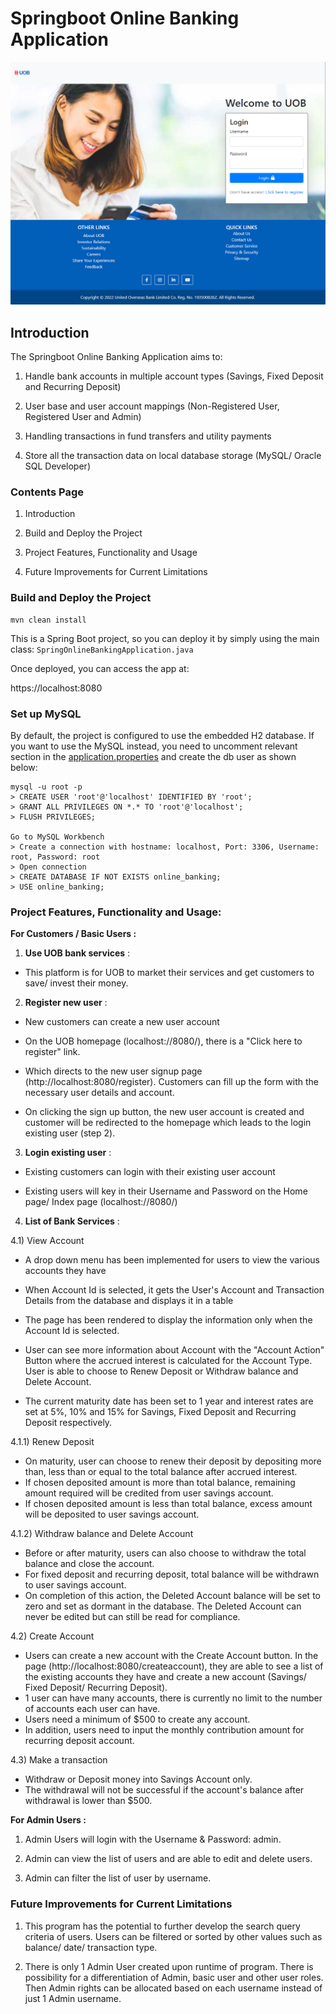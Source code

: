 # Springboot Online Banking Application

![Application Image](https://github.com/wjlingg/springonlinebanking/blob/main/src/main/resources/static/images/application.png)

## Introduction
The Springboot Online Banking Application aims to:

1) Handle bank accounts in multiple account types (Savings, Fixed Deposit and Recurring Deposit)

2) User base and user account mappings (Non-Registered User, Registered User and Admin)

3) Handling transactions in fund transfers and utility payments

4) Store all the transaction data on local database storage (MySQL/ Oracle SQL Developer)

### Contents Page

1) Introduction

2) Build and Deploy the Project

3) Project Features, Functionality and Usage

4) Future Improvements for Current Limitations

### Build and Deploy the Project
```
mvn clean install
```

This is a Spring Boot project, so you can deploy it by simply using the main class: `SpringOnlineBankingApplication.java`

Once deployed, you can access the app at:

https://localhost:8080

### Set up MySQL

By default, the project is configured to use the embedded H2 database.
If you want to use the MySQL instead, you need to uncomment relevant section in the [application.properties](src/main/resources/application.properties) and create the db user as shown below:
```
mysql -u root -p 
> CREATE USER 'root'@'localhost' IDENTIFIED BY 'root';
> GRANT ALL PRIVILEGES ON *.* TO 'root'@'localhost';
> FLUSH PRIVILEGES;

Go to MySQL Workbench
> Create a connection with hostname: localhost, Port: 3306, Username: root, Password: root
> Open connection
> CREATE DATABASE IF NOT EXISTS online_banking;
> USE online_banking;
```

### Project Features, Functionality and Usage:

**For Customers / Basic Users :**

1) **Use UOB bank services** :
- This platform is for UOB to market their services and get customers to save/ invest their money.
  <br>

2) **Register new user** :
- New customers can create a new user account

- On the UOB homepage (localhost://8080/), there is a "Click here to register" link.

- Which directs to the new user signup page (http://localhost:8080/register). Customers can fill up the form with the necessary user details and account.

- On clicking the sign up button, the new user account is created and customer will be redirected to the homepage which leads to the login existing user (step 2).

3) **Login existing user** :
- Existing customers can login with their existing user account

- Existing users will key in their Username and Password on the Home page/ Index page (localhost://8080/)

4) **List of Bank Services** :
   <br>

4.1) View Account
- A drop down menu has been implemented for users to view the various accounts they have

- When Account Id is selected, it gets the User's Account and Transaction Details from the database and displays it in a table

- The page has been rendered to display the information only when the Account Id is selected.

- User can see more information about Account with the "Account Action" Button where the accrued interest is calculated for the Account Type. User is able to choose to Renew Deposit or Withdraw balance and Delete Account.

- The current maturity date has been set to 1 year and interest rates are set at 5%, 10% and 15% for Savings, Fixed Deposit and Recurring Deposit respectively.

4.1.1) Renew Deposit
- On maturity, user can choose to renew their deposit by depositing more than, less than or equal to the total balance after accrued interest. 
- If chosen deposited amount is more than total balance, remaining amount required will be credited from user savings account.
- If chosen deposited amount is less than total balance, excess amount will be deposited to user savings account.

4.1.2) Withdraw balance and Delete Account
- Before or after maturity, users can also choose to withdraw the total balance and close the account.
- For fixed deposit and recurring deposit, total balance will be withdrawn to user savings account.
- On completion of this action, the Deleted Account balance will be set to zero and set as dormant in the database. The Deleted Account can never be edited but can still be read for compliance.
  <br>

4.2) Create Account
- Users can create a new account with the Create Account button. In the page (http://localhost:8080/createaccount), they are able to see a list of the existing accounts they have and create a new account (Savings/ Fixed Deposit/ Recurring Deposit).
- 1 user can have many accounts, there is currently no limit to the number of accounts each user can have.
- Users need a minimum of $500 to create any account.
- In addition, users need to input the monthly contribution amount for recurring deposit account.
  <br>

4.3) Make a transaction
- Withdraw or Deposit money into Savings Account only.
- The withdrawal will not be successful if the account's balance after withdrawal is lower than $500.

**For Admin Users :**

1) Admin Users will login with the Username & Password: admin.

2) Admin can view the list of users and are able to edit and delete users.

3) Admin can filter the list of user by username.

### Future Improvements for Current Limitations

1) This program has the potential to further develop the search query criteria of users. Users can be filtered or sorted by other values such as balance/ date/ transaction type.

2) There is only 1 Admin User created upon runtime of program. There is possibility for a differentiation of Admin, basic user and other user roles. Then Admin rights can be allocated based on each username instead of just 1 Admin username.
